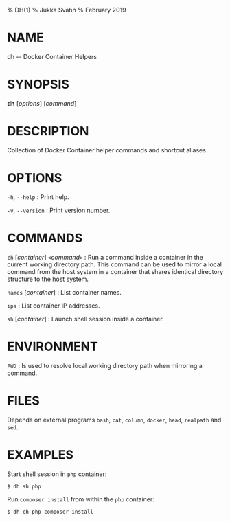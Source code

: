 % DH(1)
% Jukka Svahn
% February 2019

# NAME

dh -- Docker Container Helpers

# SYNOPSIS

**dh** [*options*] [*command*]

# DESCRIPTION

Collection of Docker Container helper commands and shortcut aliases.

# OPTIONS

`-h`, `--help`
: Print help.

`-v`, `--version`
: Print version number.

# COMMANDS

`ch` [*container*] `<`*command*`>`
: Run a command inside a container in the current working directory path. This
command can be used to mirror a local command from the host system in a
container that shares identical directory structure to the host system.

`names` [*container*]
: List container names.

`ips`
: List container IP addresses.

`sh` [*container*]
: Launch shell session inside a container.

# ENVIRONMENT

`PWD`
: Is used to resolve local working directory path when mirroring a command.

# FILES

Depends on external programs `bash`, `cat`, `column`, `docker`, `head`,
`realpath` and `sed`.

# EXAMPLES

Start shell session in `php` container:

    $ dh sh php

Run `composer install` from within the `php` container:

    $ dh ch php composer install
